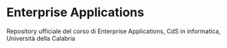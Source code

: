# Enterprise Applications
Repository ufficiale del corso di Enterprise Applications, CdS in informatica, Università della Calabria

